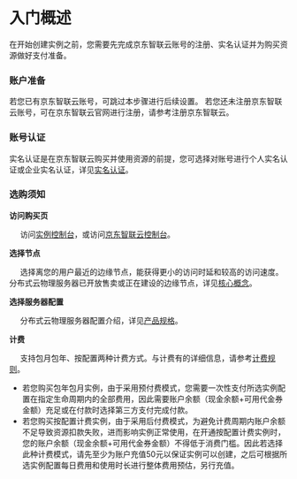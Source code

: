 # 入门概述

在开始创建实例之前，您需要先完成京东智联云账号的注册、实名认证并为购买资源做好支付准备。

### 账户准备

若您已有京东智联云账号，可跳过本步骤进行后续设置。 若您还未注册京东智联云账号，可在京东智联云官网进行注册，请参考注册京东智联云。

### 账号认证

实名认证是在京东智联云购买并使用资源的前提，您可选择对账号进行个人实名认证或企业实名认证，详见[实名认证](https://docs.jdcloud.com/cn/real-name-verification/introduction)。

### 选购须知

**访问购买页** <br/>

&nbsp;&nbsp;&nbsp;&nbsp; 访问[实例控制台](https://cps-edge-console.jdcloud.com/instance/list)，或访问[京东智联云控制台](https://console.jdcloud.com/overview)。

**选择节点**<br/>

&nbsp;&nbsp;&nbsp;&nbsp; 选择离您的用户最近的边缘节点，能获得更小的访问时延和较高的访问速度。分布式云物理服务器已开放售卖或正在建设的边缘节点，详见[核心概念](../Introduction/Core-Concepts.md)。

**选择服务器配置**<br/>

&nbsp;&nbsp;&nbsp;&nbsp; 分布式云物理服务器配置介绍，详见[产品规格](../Introduction/Specifications.md)。

**计费**<br/>

&nbsp;&nbsp;&nbsp;&nbsp; 支持包月包年、按配置两种计费方式。与计费有的详细信息，请参考[计费规则](../Pricing/Billing-Rules.md)。<br/>
- 若您购买包年包月实例，由于采用预付费模式，您需要一次性支付所选实例配置在指定生命周期内的全部费用，因此需要账户余额（现金余额+可用代金券金额）充足或在付款时选择第三方支付完成付款。<br/>
- 若您购买按配置计费实例，由于采用后付费模式，为避免计费周期内账户余额不足导致资源扣款失败，进而影响实例正常使用，在开通按配置计费实例时，您的账户余额（现金余额+可用代金券金额）不得低于消费门槛。因此若选择此种计费模式，请先至少为账户充值50元以保证实例可以创建，之后可根据所选实例配置每日费用和使用时长进行整体费用预估，另行充值。

